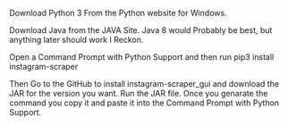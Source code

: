 Download Python 3 From the Python website for Windows. 

Download Java from the JAVA Site. Java 8 would Probably be best, but anything later should work I Reckon.

Open a Command Prompt with Python Support and then run
pip3 install instagram-scraper

Then Go to the GitHub to install instagram-scraper_gui and download the JAR for the version you want.
Run the JAR file. Once you genarate the command you copy it and paste it into the Command Prompt with Python Support.
